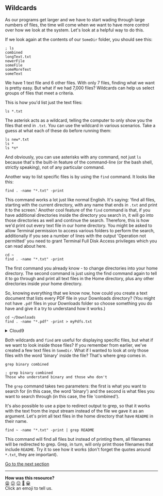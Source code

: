 ## Wildcards
As our programs get larger and we have to start wading through large numbers of files, the time will come when we want to have more control over how we look at the system. Let's look at a helpful way to do this.

If we look again at the contents of our `SomeDir` folder, you should see this:

```shell
; ls
combined
longText.txt
newerFile
someFile
someMoreText
someText

```

We have 1 text file and 6 other files. With only 7 files, finding what we want is pretty easy. But what if we had 7,000 files? Wildcards can help us select groups of files that meet a criteria.

This is how you'd list just the text files:

`ls *.txt`

The asterisk acts as a wildcard, telling the computer to only show you the files that end in `.txt`. You can use the wildcard in various scenarios. Take a guess at what each of these do before running them:

`ls new*.txt`  
`ls *`  
`ls *n*`

And obviously, you can use asterisks with any command, not just `ls` because that's the built-in feature of the command-line (or the bash shell, strictly speaking), not of any particular command.

Another way to list specific files is by using the `find` command. It looks like this:

`find . -name "*.txt" -print`

This command works a lot just like normal English. It's saying: 'find all files, starting with the current directory, with any name that ends in `.txt` and print it to the screen.' Another cool feature of the `find` command is that, if you have additional directories inside the directory you search in, it will go into those directories as well and continue the search. Therefore, this is how we'd print out every text file in our home directory. You might be asked to allow Terminal permission to access various folders to perform the search, additionally if you see a number of lines with the output 'Operation not permitted' you need to grant Terminal Full Disk Access privileges which you can read about here.

`cd ~`  
`find . -name "*.txt" -print`

The first command you already know - to change directories into your home directory. The second command is just using the find command again to tell it to go through and print all text files in the Home directory, plus any other directories inside your home directory.

So, knowing everything that we know now, how could you create a text document that lists every PDF file in your Downloads directory? (You might not have `.pdf` files in your Downloads folder so choose something you do have and give it a try to understand how it works.)

`cd ~/Downloads`  
`find . -name "*.pdf" -print > myPdfs.txt`

<details>
  <summary>Cloud9</summary>
  
You of course won't have a Downloads directory or any `.pdf` files in your environment. Instead, save the list of `.txt` files you found above to a `myTxts.txt` file.
</details>

Both wildcards and `find` are useful for displaying specific files, but what if we want to look inside those files? If you remember from earlier, we've created a few text files in `SomeDir`. What if I wanted to look at only those files with the word 'binary' inside the file? That's where grep comes in.

`grep binary combined`

```shell
; grep binary combined
Those who understand binary and those who don't

```

The `grep` command takes two parameters: the first is what you want to search for (in this case, the word 'binary') and the second is what files you want to search through (in this case, the file 'combined').

It's also possible to use a pipe to redirect output to grep, so that it works with the text from the input stream instead of the file we gave it as an argument. Let's print all text files in the home directory that have `README` in their name.

`find ~ -name "*.txt" -print | grep README`

This command will find all files but instead of printing them, all filenames will be redirected to grep. Grep, in turn, will only print those filenames that include `README`. Try it to see how it works (don't forget the quotes around `*.txt`, they are important).

[Go to the next section](./18_regular_expressions.ed.md)


<!-- BEGIN GENERATED SECTION DO NOT EDIT -->

---

**How was this resource?**  
[😫](https://airtable.com/shrUJ3t7KLMqVRFKR?prefill_Repository=course&prefill_File=foundations/command_line/17_wildcards.md&prefill_Sentiment=😫) [😕](https://airtable.com/shrUJ3t7KLMqVRFKR?prefill_Repository=course&prefill_File=foundations/command_line/17_wildcards.md&prefill_Sentiment=😕) [😐](https://airtable.com/shrUJ3t7KLMqVRFKR?prefill_Repository=course&prefill_File=foundations/command_line/17_wildcards.md&prefill_Sentiment=😐) [🙂](https://airtable.com/shrUJ3t7KLMqVRFKR?prefill_Repository=course&prefill_File=foundations/command_line/17_wildcards.md&prefill_Sentiment=🙂) [😀](https://airtable.com/shrUJ3t7KLMqVRFKR?prefill_Repository=course&prefill_File=foundations/command_line/17_wildcards.md&prefill_Sentiment=😀)  
Click an emoji to tell us.

<!-- END GENERATED SECTION DO NOT EDIT -->
